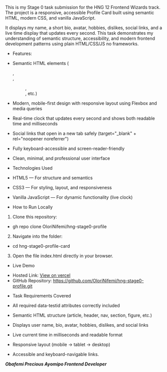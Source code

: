 This is my Stage 0 task submission for the HNG 12 Frontend Wizards track.
The project is a responsive, accessible Profile Card built using semantic HTML, modern CSS, and vanilla JavaScript.

It displays my name, a short bio, avatar, hobbies, dislikes, social links, and a live time display that updates every second.
This task demonstrates my understanding of semantic structure, accessibility, and modern frontend development patterns using plain HTML/CSS/JS no frameworks.


* Features:

- Semantic HTML elements (<article>, <section>, <figure>, <nav>, etc.)

- Modern, mobile-first design with responsive layout using Flexbox and media queries

- Real-time clock that updates every second and shows both readable time and milliseconds

- Social links that open in a new tab safely (target="_blank" + rel="noopener noreferrer")

- Fully keyboard-accessible and screen-reader-friendly

- Clean, minimal, and professional user interface


* Technologies Used

- HTML5 — For structure and semantics

- CSS3 — For styling, layout, and responsiveness

- Vanilla JavaScript — For dynamic functionality (live clock)


* How to Run Locally

1.  Clone this repository:
-   gh repo clone OloriNifemi/hng-stage0-profile


2. Navigate into the folder:
-  cd hng-stage0-profile-card

3. Open the file index.html directly in your browser.


* Live Demo

- Hosted Link: [View on vercel](https://hng-stage0-profile.vercel.app/)
- GitHub Repository: https://github.com/OloriNifemi/hng-stage0-profile.git


* Task Requirements Covered

- All required data-testid attributes correctly included

- Semantic HTML structure (article, header, nav, section, figure, etc.)

- Displays user name, bio, avatar, hobbies, dislikes, and social links

- Live current time in milliseconds and readable format

- Responsive layout (mobile → tablet → desktop)

- Accessible and keyboard-navigable links.


***Obafemi Precious Ayomipo
Frontend Developer***
